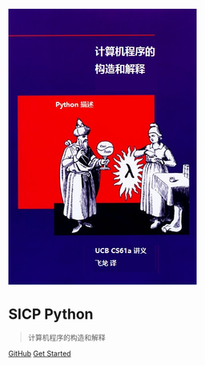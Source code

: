 ![logo](cover.jpg)

# SICP Python
> 计算机程序的构造和解释

[GitHub](https://github.com/kalifun/sicp-py-zh.git)
[Get Started](#1.1)